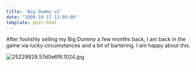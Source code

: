 ```yaml
---
title: 'Big Dummy v2'
date: "2009-10-17 12:00:00"
template: post.html
---
```



After foolishly selling my Big Dummy a few months back, I am back in the game via lucky circumstances and a bit of bartering. I am happy about this.

![25229929.57d0e6f6.1024.jpg](http://f.slowtheory.com/25229929.57d0e6f6.1024.jpg "25229929.57d0e6f6.1024.jpg")